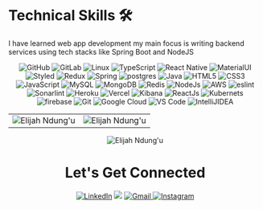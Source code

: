 <h1>Technical Skills 🛠</h1>
   
I have learned web app development my main focus is writing backend services using tech stacks like Spring Boot and NodeJS
<p align="center"> 
  <img alt="GitHub" src="https://img.shields.io/badge/GitHub-100000?style=for-the-badge&logo=github&logoColor=white" />
  <img alt="GitLab" src="https://img.shields.io/badge/GitLab-330F63?style=for-the-badge&logo=gitlab&logoColor=white" />
  <img alt="Linux" src="https://img.shields.io/badge/Linux-FCC624?style=for-the-badge&logo=linux&logoColor=black" />
  <img alt="TypeScript" src="https://img.shields.io/badge/TypeScript-007ACC?style=for-the-badge&logo=typescript&logoColor=white" />
  <img alt="React Native" src="https://img.shields.io/badge/React_Native-20232A?style=for-the-badge&logo=react&logoColor=61DAFB" />
  <img alt="MaterialUI" src="https://img.shields.io/badge/Material--UI-0081CB?style=for-the-badge&logo=material-ui&logoColor=white" /> 
  <img alt="Styled" src="https://img.shields.io/badge/styled--components-DB7093?style=for-the-badge&logo=styled-components&logoColor=white" /> 
   <img alt="Redux" src="https://img.shields.io/badge/Redux-593D88?style=for-the-badge&logo=redux&logoColor=white" /> 
   <img alt="Spring" src="https://img.shields.io/badge/Spring-6DB33F?style=for-the-badge&logo=spring&logoColor=white" /> 
   <imge alt="Hibernate" src="https://img.shields.io/badge/Hibernate-59666C?style=for-the-badge&logo=Hibernate&logoColor=white" />
   <img alt="postgres" src="https://img.shields.io/badge/PostgreSQL-316192?style=for-the-badge&logo=postgresql&logoColor=white" /> 
 <img alt="Java" src="https://img.shields.io/badge/java-%23ED8B00.svg?&style=for-the-badge&logo=java&logoColor=white" />
<img alt="HTML5" src="https://img.shields.io/badge/html5-%23E34F26.svg?&style=for-the-badge&logo=html5&logoColor=white" />
 <img alt="CSS3" src="https://img.shields.io/badge/css3-%231572B6.svg?&style=for-the-badge&logo=css3&logoColor=white" />
 <img alt="JavaScript" src="https://img.shields.io/badge/javascript-%23323330.svg?&style=for-the-badge&logo=javascript&logoColor=%23F7DF1E" />
 <img alt="MySQL" src="https://img.shields.io/badge/MySQL-00000F?style=for-the-badge&logo=mysql&logoColor=white" />
 <img alt="MongoDB" src="https://img.shields.io/badge/springboot?style=for-the-badge&logo=mongodb&logoColor=4EA94B" />
   <img alt="Redis" src="https://img.shields.io/badge/redis-%23DD0031.svg?&style=for-the-badge&logo=redis&logoColor=white" />
 <img alt="NodeJs" src="https://img.shields.io/badge/Node.js-339933?style=for-the-badge&logo=nodedotjs&logoColor=white" />
    <img alt="AWS" src="https://img.shields.io/badge/Amazon_AWS-232F3E?style=for-the-badge&logo=amazon-aws&logoColor=white" />
   <img alt="eslint" src="https://img.shields.io/badge/eslint-3A33D1?style=for-the-badge&logo=eslint&logoColor=white" />
   <img alt="Sonarlint" src="https://img.shields.io/badge/SonarLint-CB2029?style=for-the-badge&logo=sonarlint&logoColor=white" />
    <img alt="Heroku" src="https://img.shields.io/badge/Heroku-430098?style=for-the-badge&logo=heroku&logoColor=white" />
   <img alt="Vercel" src="	https://img.shields.io/badge/Vercel-000000?style=for-the-badge&logo=vercel&logoColor=white" />
    <img alt="Kibana" src="https://img.shields.io/badge/Kibana-005571?style=for-the-badge&logo=Kibana&logoColor=white" />
    <img alt="ReactJs" src="https://img.shields.io/badge/React-20232A?style=for-the-badge&logo=react&logoColor=61DAFB" />
    <img alt="Kubernets" src="https://img.shields.io/badge/kubernetes-326ce5.svg?&style=for-the-badge&logo=kubernetes&logoColor=white" />
    <img alt="firebase" src="https://img.shields.io/badge/firebase-ffca28?style=for-the-badge&logo=firebase&logoColor=black" />
    <img alt="Git" src="https://img.shields.io/badge/Git-F05032?style=for-the-badge&logo=git&logoColor=white" />
    <img alt="Google Cloud" src="https://img.shields.io/badge/Google_Cloud-4285F4?style=for-the-badge&logo=google-cloud&logoColor=white" />
    <img alt="VS Code" src="https://img.shields.io/badge/Visual_Studio_Code-0078D4?style=for-the-badge&logo=visual%20studio%20code&logoColor=white" />
    <img alt="IntelliJIDEA" src="https://img.shields.io/badge/IntelliJIDEA-000000.svg?style=for-the-badge&logo=intellij-idea&logoColor=white" />
</p>


<table>
  <tr>
<td><img src="https://github-readme-stats.vercel.app/api?username=alyjahndungu&include_all_commits=true&count_private=true&show_icons=true&line_height=20&title_color=7A7ADB&icon_color=2234AE&text_color=D3D3D3&bg_color=0,000000,130F40" alt="Elijah Ndung'u" />
    <td><img src="https://github-readme-stats.vercel.app/api/top-langs?username=alyjahndungu&show_icons=true&locale=en&layout=compact&title_color=7A7ADB&icon_color=2234AE&text_color=D3D3D3&bg_color=0,000000,130F40" alt="Elijah Ndung'u" /></td>
  </tr>
</table>

<div align="center">
<p><img align="center" src="https://github-readme-streak-stats.herokuapp.com/?user=alyjahndungu&theme=dark" alt="Elijah Ndung'u" /></p>
  </div>

 <h1 align="center">Let's Get Connected</h1>
<div align="center">
<a  href="https://www.linkedin.com/in/elijah-ndung-u-472980192" target="_blank"><img alt="LinkedIn" src="https://img.shields.io/badge/linkedin%20-%230077B5.svg?&style=for-the-badge&logo=linkedin&logoColor=white" /></a>
<a href="https://twitter.com/alyjahndungu" target="_blank"><img src="https://img.shields.io/badge/twitter-%2300acee.svg?&style=for-the-badge&logo=twitter&logoColor=white&alt=twitter" /></a>
<a href="mailto:elijahndungu30@gmail.com"><img  alt="Gmail" src="https://img.shields.io/badge/Gmail-D14836?style=for-the-badge&logo=gmail&logoColor=white" />
<a  href="https://www.instagram.com/alyjahndungu"><img alt="Instagram" src="https://img.shields.io/badge/Instagram-E4405F?style=for-the-badge&logo=instagram&logoColor=white">
   </a>
</div>
